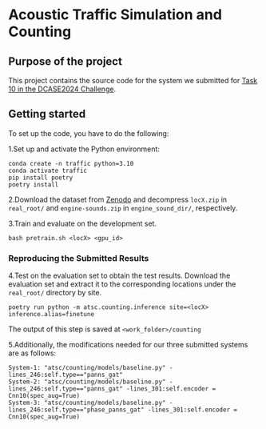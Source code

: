 # Acoustic Traffic Simulation and Counting

## Purpose of the project

This project contains the source code for the system we submitted for [Task 10 in the DCASE2024 Challenge](https://dcase.community/challenge2024/task-acoustic-based-traffic-monitoring).

## Getting started

To set up the code, you have to do the following:

1.Set up and activate the Python environment:
```
conda create -n traffic python=3.10
conda activate traffic
pip install poetry
poetry install
```
2.Download the dataset from [Zenodo](https://zenodo.org/records/10700792) and decompress `locX.zip` in `real_root/` and `engine-sounds.zip` in `engine_sound_dir/`, respectively.

3.Train and evaluate on the development set.
```
bash pretrain.sh <locX> <gpu_id>
```
### Reproducing the Submitted Results
4.Test on the evaluation set to obtain the test results. Download the evaluation set and extract it to the corresponding locations under the `real_root/` directory by site.

```
poetry run python -m atsc.counting.inference site=<locX> inference.alias=finetune
```

The output of this step is saved at `<work_folder>/counting`

5.Additionally, the modifications needed for our three submitted systems are as follows:
```angular2html
System-1: "atsc/counting/models/baseline.py" -lines_246:self.type=="panns_gat"
System-2: "atsc/counting/models/baseline.py" -lines_246:self.type=="panns_gat" -lines_301:self.encoder = Cnn10(spec_aug=True)
System-3: "atsc/counting/models/baseline.py" -lines_246:self.type=="phase_panns_gat" -lines_301:self.encoder = Cnn10(spec_aug=True)
```
